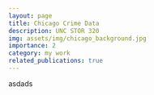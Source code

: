 ```yaml
---
layout: page
title: Chicago Crime Data
description: UNC STOR 320
img: assets/img/chicago_background.jpg
importance: 2
category: my work
related_publications: true
---
```


asdads